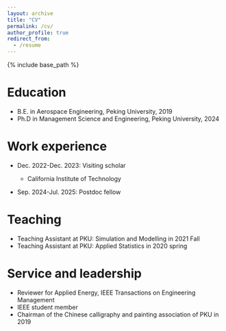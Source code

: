 ```yaml
---
layout: archive
title: "CV"
permalink: /cv/
author_profile: true
redirect_from:
  - /resume
---
```


{% include base_path %}

Education
======
* B.E. in Aerospace Engineering, Peking University, 2019
* Ph.D in Management Science and Engineering, Peking University, 2024

Work experience
======
* Dec. 2022-Dec. 2023: Visiting scholar
  * California Institute of Technology 

* Sep. 2024-Jul. 2025: Postdoc fellow
  
<!--
Publications
======
  <ul>{% for post in site.publications %}
    {% include archive-single-cv.html %}
  {% endfor %}</ul>
  
Talks
======

  <ul>{% for post in site.talks %}
    {% include archive-single-talk-cv.html %}
  {% endfor %}</ul>
  -->
  
Teaching
======
* Teaching Assistant at PKU: Simulation and Modelling in 2021 Fall
* Teaching Assistant at PKU: Applied Statistics in 2020 spring

<!--
  <ul>{% for post in site.teaching %}
    {% include archive-single-cv.html %}
  {% endfor %}</ul>
  -->
  
Service and leadership
======
* Reviewer for Applied Energy, IEEE Transactions on Engineering Management
* IEEE student member
* Chairman of the Chinese calligraphy and painting association of PKU in 2019
